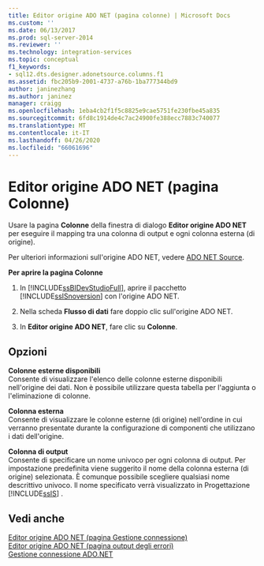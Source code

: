 ```yaml
---
title: Editor origine ADO NET (pagina colonne) | Microsoft Docs
ms.custom: ''
ms.date: 06/13/2017
ms.prod: sql-server-2014
ms.reviewer: ''
ms.technology: integration-services
ms.topic: conceptual
f1_keywords:
- sql12.dts.designer.adonetsource.columns.f1
ms.assetid: fbc205b9-2001-4737-a76b-1ba777344bd9
author: janinezhang
ms.author: janinez
manager: craigg
ms.openlocfilehash: 1eba4cb2f1f5c8825e9cae5751fe230fbe45a835
ms.sourcegitcommit: 6fd8c1914de4c7ac24900fe388ecc7883c740077
ms.translationtype: MT
ms.contentlocale: it-IT
ms.lasthandoff: 04/26/2020
ms.locfileid: "66061696"
---
```

# <a name="ado-net-source-editor-columns-page"></a>Editor origine ADO NET (pagina Colonne)
  Usare la pagina **Colonne** della finestra di dialogo **Editor origine ADO NET** per eseguire il mapping tra una colonna di output e ogni colonna esterna (di origine).  
  
 Per ulteriori informazioni sull'origine ADO NET, vedere [ADO NET Source](data-flow/ado-net-source.md).  
  
 **Per aprire la pagina Colonne**  
  
1.  In [!INCLUDE[ssBIDevStudioFull](../includes/ssbidevstudiofull-md.md)], aprire il pacchetto [!INCLUDE[ssISnoversion](../includes/ssisnoversion-md.md)] con l'origine ADO NET.  
  
2.  Nella scheda **Flusso di dati** fare doppio clic sull'origine ADO NET.  
  
3.  In **Editor origine ADO NET**, fare clic su **Colonne**.  
  
## <a name="options"></a>Opzioni  
 **Colonne esterne disponibili**  
 Consente di visualizzare l'elenco delle colonne esterne disponibili nell'origine dei dati. Non è possibile utilizzare questa tabella per l'aggiunta o l'eliminazione di colonne.  
  
 **Colonna esterna**  
 Consente di visualizzare le colonne esterne (di origine) nell'ordine in cui verranno presentate durante la configurazione di componenti che utilizzano i dati dell'origine.  
  
 **Colonna di output**  
 Consente di specificare un nome univoco per ogni colonna di output. Per impostazione predefinita viene suggerito il nome della colonna esterna (di origine) selezionata. È comunque possibile scegliere qualsiasi nome descrittivo univoco. Il nome specificato verrà visualizzato in Progettazione [!INCLUDE[ssIS](../includes/ssis-md.md)] .  
  
## <a name="see-also"></a>Vedi anche  
 [Editor origine ADO NET &#40;pagina Gestione connessione&#41;](../../2014/integration-services/ado-net-source-editor-connection-manager-page.md)   
 [Editor origine ADO NET &#40;pagina output degli errori&#41;](../../2014/integration-services/ado-net-source-editor-error-output-page.md)   
 [Gestione connessione ADO.NET](connection-manager/ado-net-connection-manager.md)  
  
  
